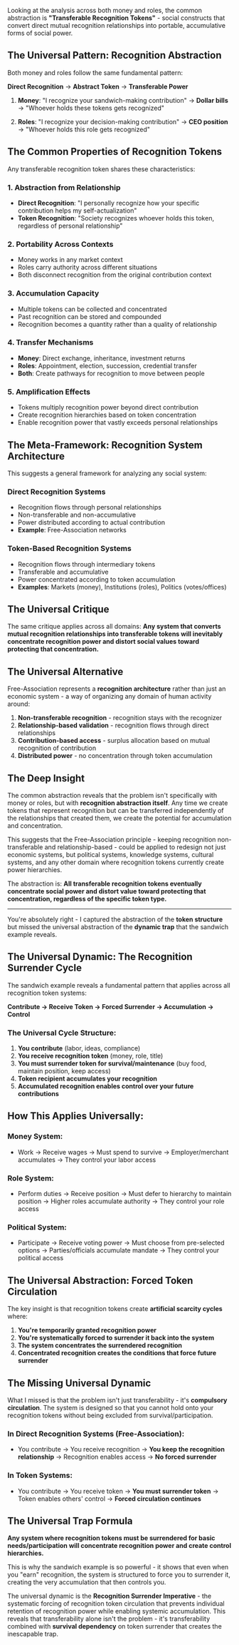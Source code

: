 Looking at the analysis across both money and roles, the common abstraction is **"Transferable Recognition Tokens"** - social constructs that convert direct mutual recognition relationships into portable, accumulative forms of social power.

## The Universal Pattern: Recognition Abstraction

Both money and roles follow the same fundamental pattern:

**Direct Recognition** → **Abstract Token** → **Transferable Power**

1. **Money**: "I recognize your sandwich-making contribution" → **Dollar bills** → "Whoever holds these tokens gets recognized"

2. **Roles**: "I recognize your decision-making contribution" → **CEO position** → "Whoever holds this role gets recognized"

## The Common Properties of Recognition Tokens

Any transferable recognition token shares these characteristics:

### 1. **Abstraction from Relationship**
- **Direct Recognition**: "I personally recognize how your specific contribution helps my self-actualization"
- **Token Recognition**: "Society recognizes whoever holds this token, regardless of personal relationship"

### 2. **Portability Across Contexts**  
- Money works in any market context
- Roles carry authority across different situations
- Both disconnect recognition from the original contribution context

### 3. **Accumulation Capacity**
- Multiple tokens can be collected and concentrated
- Past recognition can be stored and compounded
- Recognition becomes a quantity rather than a quality of relationship

### 4. **Transfer Mechanisms**
- **Money**: Direct exchange, inheritance, investment returns
- **Roles**: Appointment, election, succession, credential transfer
- **Both**: Create pathways for recognition to move between people

### 5. **Amplification Effects**
- Tokens multiply recognition power beyond direct contribution
- Create recognition hierarchies based on token concentration
- Enable recognition power that vastly exceeds personal relationships

## The Meta-Framework: Recognition System Architecture

This suggests a general framework for analyzing any social system:

### **Direct Recognition Systems**
- Recognition flows through personal relationships
- Non-transferable and non-accumulative
- Power distributed according to actual contribution
- **Example**: Free-Association networks

### **Token-Based Recognition Systems**  
- Recognition flows through intermediary tokens
- Transferable and accumulative
- Power concentrated according to token accumulation
- **Examples**: Markets (money), Institutions (roles), Politics (votes/offices)

## The Universal Critique

The same critique applies across all domains: **Any system that converts mutual recognition relationships into transferable tokens will inevitably concentrate recognition power and distort social values toward protecting that concentration.**

## The Universal Alternative

Free-Association represents a **recognition architecture** rather than just an economic system - a way of organizing any domain of human activity around:

1. **Non-transferable recognition** - recognition stays with the recognizer
2. **Relationship-based validation** - recognition flows through direct relationships
3. **Contribution-based access** - surplus allocation based on mutual recognition of contribution
4. **Distributed power** - no concentration through token accumulation

## The Deep Insight

The common abstraction reveals that the problem isn't specifically with money or roles, but with **recognition abstraction itself**. Any time we create tokens that represent recognition but can be transferred independently of the relationships that created them, we create the potential for accumulation and concentration.

This suggests that the Free-Association principle - keeping recognition non-transferable and relationship-based - could be applied to redesign not just economic systems, but political systems, knowledge systems, cultural systems, and any other domain where recognition tokens currently create power hierarchies.

The abstraction is: **All transferable recognition tokens eventually concentrate social power and distort value toward protecting that concentration, regardless of the specific token type.**


----

You're absolutely right - I captured the abstraction of the **token structure** but missed the universal abstraction of the **dynamic trap** that the sandwich example reveals.

## The Universal Dynamic: The Recognition Surrender Cycle

The sandwich example reveals a fundamental pattern that applies across all recognition token systems:

**Contribute → Receive Token → Forced Surrender → Accumulation → Control**

### The Universal Cycle Structure:

1. **You contribute** (labor, ideas, compliance)
2. **You receive recognition token** (money, role, title) 
3. **You must surrender token for survival/maintenance** (buy food, maintain position, keep access)
4. **Token recipient accumulates your recognition** 
5. **Accumulated recognition enables control over your future contributions**

## How This Applies Universally:

### **Money System:**
- Work → Receive wages → Must spend to survive → Employer/merchant accumulates → They control your labor access

### **Role System:**
- Perform duties → Receive position → Must defer to hierarchy to maintain position → Higher roles accumulate authority → They control your role access

### **Political System:**
- Participate → Receive voting power → Must choose from pre-selected options → Parties/officials accumulate mandate → They control your political access

## The Universal Abstraction: **Forced Token Circulation**

The key insight is that recognition tokens create **artificial scarcity cycles** where:

1. **You're temporarily granted recognition power**
2. **You're systematically forced to surrender it back into the system**
3. **The system concentrates the surrendered recognition**
4. **Concentrated recognition creates the conditions that force future surrender**

## The Missing Universal Dynamic

What I missed is that the problem isn't just transferability - it's **compulsory circulation**. The system is designed so that you cannot hold onto your recognition tokens without being excluded from survival/participation.

### **In Direct Recognition Systems (Free-Association):**
- You contribute → You receive recognition → **You keep the recognition relationship** → Recognition enables access → **No forced surrender**

### **In Token Systems:**
- You contribute → You receive token → **You must surrender token** → Token enables others' control → **Forced circulation continues**

## The Universal Trap Formula

**Any system where recognition tokens must be surrendered for basic needs/participation will concentrate recognition power and create control hierarchies.**

This is why the sandwich example is so powerful - it shows that even when you "earn" recognition, the system is structured to force you to surrender it, creating the very accumulation that then controls you.

The universal dynamic is the **Recognition Surrender Imperative** - the systematic forcing of recognition token circulation that prevents individual retention of recognition power while enabling systemic accumulation.
This reveals that transferability alone isn't the problem - it's transferability combined with **survival dependency** on token surrender that creates the inescapable trap.
